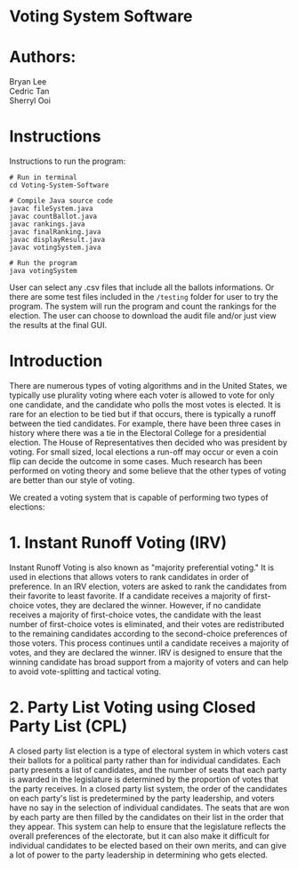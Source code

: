 # Voting System Software
# Authors: <br />
Bryan Lee <br />
Cedric Tan <br />
Sherryl Ooi <br />

<h1>Instructions  </h1>
Instructions to run the program:

```
# Run in terminal
cd Voting-System-Software

# Compile Java source code
javac fileSystem.java
javac countBallot.java
javac rankings.java
javac finalRanking.java
javac displayResult.java
javac votingSystem.java

# Run the program
java votingSystem
```

User can select any .csv files that include all the ballots informations. Or there are some test files included in the `/testing` folder for user to try the program. The system will run the program and count the rankings for the election. The user can choose to download the audit file and/or just view the results at the final GUI.
  
<h1> Introduction </h1>
There are numerous types of voting algorithms and in the United States, we typically use plurality voting where each voter is allowed to vote for only one candidate, and the candidate who polls the most votes is elected. It is rare for an election to be tied but if that occurs, there is typically a runoff between the tied candidates. For example, there have been three cases in history where there was a tie in the Electoral College for a presidential election. The House of Representatives then decided who was president by voting. For small sized, local elections a run-off may occur or even a coin flip can decide the outcome in some cases. Much research has been performed on voting theory and some believe that the other types of voting are better than our style of voting.

We created a voting system that is capable of performing two types of elections: 

# 1. Instant Runoff Voting (IRV) 
Instant Runoff Voting is also known as "majority preferential voting." It is used in elections that allows voters to rank candidates in order of preference. In an IRV election, voters are asked to rank the candidates from their favorite to least favorite. If a candidate receives a majority of first-choice votes, they are declared the winner. However, if no candidate receives a majority of first-choice votes, the candidate with the least number of first-choice votes is eliminated, and their votes are redistributed to the remaining candidates according to the second-choice preferences of those voters. This process continues until a candidate receives a majority of votes, and they are declared the winner. IRV is designed to ensure that the winning candidate has broad support from a majority of voters and can help to avoid vote-splitting and tactical voting. 

# 2. Party List Voting using Closed Party List (CPL)
A closed party list election is a type of electoral system in which voters cast their ballots for a political party rather than for individual candidates. Each party presents a list of candidates, and the number of seats that each party is awarded in the legislature is determined by the proportion of votes that the party receives. In a closed party list system, the order of the candidates on each party's list is predetermined by the party leadership, and voters have no say in the selection of individual candidates. The seats that are won by each party are then filled by the candidates on their list in the order that they appear. This system can help to ensure that the legislature reflects the overall preferences of the electorate, but it can also make it difficult for individual candidates to be elected based on their own merits, and can give a lot of power to the party leadership in determining who gets elected.







  
  
